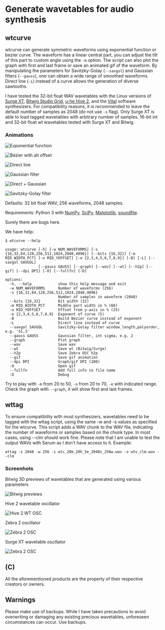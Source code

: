 # Generate wavetables for audio synthesis

## wtcurve

wtcurve can generate symmetric waveforms using exponential function or bezier curve. The waveform has a linear central part, you can adjust the tilt of this part to custom angle using the `-m` option. The script can also plot the graph with first and last frame or save an animated gif of the waveform. By manipulating the parameters for Savitzky-Golay (`--savgol`) and Gaussian filters (`--gauss`), one can obtain a wide range of smoothed waveforms. Direct line (`-L`) instead of a curve allows the generation of diverse sawtooths.

I have tested the 32-bit float WAV wavetables with the Linux versions of [Surge XT](https://surge-synthesizer.github.io/), [Bitwig Studio Grid](https://www.bitwig.com/the-grid/), [u-he Hive 2](https://u-he.com/products/hive/), and the [Vital](https://vital.audio/) software synthesizers. For compatibility reasons, it is recommended to leave the default number of samples as 2048 (do not use `-s` flag). Only Surge XT is able to load tagged wavetables with arbitrary number of samples. 16-bit int and 32-bit float wt wavetables tested with Surge XT and Bitwig.

### Animations

![Exponential function](images/70m_25h_5e_anim.gif)

![Bézier with alt offset](images/70m_45h_bz_anim.gif)

![Direct line](images/70m_25h_dl_anim.gif)

![Gaussian filter](images/70m_25h_9e_ga40_anim.gif)

![Direct + Gaussian](images/70m_25h_dl_ga40_anim.gif)

![Savitzky-Golay filter](images/70m_25h_5e_sg10-3_anim.gif)

Defaults: 32 bit float WAV, 256 waveforms, 2048 samples.

Requirements: Python 3 with [NumPy](https://numpy.org/install/), [SciPy](https://scipy.org/), [Matplotlib](https://matplotlib.org), [soundfile](https://github.com/bastibe/python-soundfile).

Surely there are bugs here.

We have help:

```text
$ wtcurve --help

usage: wtcurve [-h] [-w NUM_WAVEFORMS] [-s {16,32,64,128,256,512,1024,2048,4096}] [--bits {16,32}] [-m MID_WIDTH_PCT] [-o MID_YOFFSET] [-e {2,3,4,5,6,7,8,9}] [-B] [-L] [--savgol SAVGOL]
               [--gauss GAUSS] [--graph] [--wav] [--wt] [--h2p] [--gif] [--dpi DPI] [-O] [--fullfn] [-D]

options:
  -h, --help            show this help message and exit
  -w NUM_WAVEFORMS      Number of waveforms (256)
  -s {16,32,64,128,256,512,1024,2048,4096}
                        Number of samples in waveform (2048)
  --bits {16,32}        Bit width (32)
  -m MID_WIDTH_PCT      Middle part width in % (60)
  -o MID_YOFFSET        Offset from y-axis in % (25)
  -e {2,3,4,5,6,7,8,9}  Exponent of curve (5)
  -B                    Build Bezier curve instead of exponent
  -L                    Direct line instead of curve
  --savgol SAVGOL       Savitzky-Golay filter window_length,polyorder, e.g. '51,3'
  --gauss GAUSS         Gaussian filter, int sigma, e.g. 2
  --graph               Plot graph
  --wav                 Save wav
  --wt                  Save wt (Bitwig/Surge)
  --h2p                 Save Zebra OSC h2p
  --gif                 Save gif animation
  --dpi DPI             Graph/gif DPI (200)
  -O                    Open gif
  --fullfn              Add full info to file name
  -D                    Debug
```

Try to play with `-m` from 20 to 50, `-o` from 20 to 70, `-e` with indicated range. Check the graph with `--graph`, it will show first and last frames.

## wttag

To ensure compatibility with most synthesizers, wavetables need to be tagged with the wttag script, using the same -w and -s values as specified for the wtcurve. This script adds a WAV chunk to the WAV file, indicating the number of waveforms or samples based on the chunk type. In most cases, using --clm should work fine. Please note that I am unable to test the output WAVs with Serum as I don't have access to it. Example:

```text
wttag -s 2048 -w 256 -i wtc_20m_20h_5e_2048s_256w.wav -o wtv_clm.wav --clm
```

### Screenhots

Bitwig 3D previews of wavetables that are generated using various parameters

![Bitwig previews](images/bitwig_previews.jpg)

Hive 2 wavetable oscillator

![Hive 2 WT OSC](images/hive_wt.jpg)

Zebra 2 oscillator

![Zebra 2 OSC](images/zebra_osc.jpg)

Surge XT wavetable oscillator

![Zebra 2 OSC](images/surgext_osc.jpg)

## (C)

All the aforementioned products are the property of their respective creators or owners.

## Warnings

Please make use of backups. While I have taken precautions to avoid overwriting or damaging any existing precious wavetables, unforeseen circumstances can occur. Use backups.
